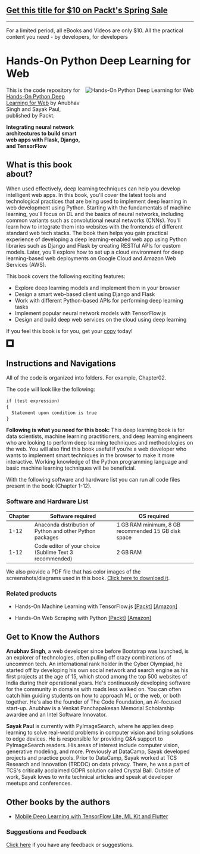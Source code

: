## [Get this title for $10 on Packt's Spring Sale](https://www.packt.com/B12949?utm_source=github&utm_medium=packt-github-repo&utm_campaign=spring_10_dollar_2022)
-----
For a limited period, all eBooks and Videos are only $10. All the practical content you need \- by developers, for developers


# Hands-On Python Deep Learning for Web


<a href="https://www.packtpub.com/data/hands-on-python-deep-learning-for-web?utm_source=github&utm_medium=repository&utm_campaign=9781789956085"><img src="https://static.packt-cdn.com/products/9781789956085/cover/smaller" alt="Hands-On Python Deep Learning for Web" height="256px" align="right"></a>

This is the code repository for [Hands-On Python Deep Learning for Web](https://www.packtpub.com/data/hands-on-python-deep-learning-for-web?utm_source=github&utm_medium=repository&utm_campaign=9781789956085) by Anubhav Singh and Sayak Paul, published by Packt.

**Integrating neural network architectures to build smart web apps with Flask, Django, and TensorFlow**

## What is this book about?
When used effectively, deep learning techniques can help you develop intelligent web apps. In this book, you'll cover the latest tools and technological practices that are being used to implement deep learning in web development using Python.
Starting with the fundamentals of machine learning, you'll focus on DL and the basics of neural networks, including common variants such as convolutional neural networks (CNNs). You'll learn how to integrate them into websites with the frontends of different standard web tech stacks. The book then helps you gain practical experience of developing a deep learning-enabled web app using Python libraries such as Django and Flask by creating RESTful APIs for custom models. Later, you'll explore how to set up a cloud environment for deep learning-based web deployments on Google Cloud and Amazon Web Services (AWS). 

This book covers the following exciting features:
* Explore deep learning models and implement them in your browser
* Design a smart web-based client using Django and Flask
* Work with different Python-based APIs for performing deep learning tasks
* Implement popular neural network models with TensorFlow.js
* Design and build deep web services on the cloud using deep learning

If you feel this book is for you, get your [copy](https://www.amazon.com/dp/1789956080) today!

<a href="https://www.packtpub.com/?utm_source=github&utm_medium=banner&utm_campaign=GitHubBanner"><img src="https://raw.githubusercontent.com/PacktPublishing/GitHub/master/GitHub.png" alt="https://www.packtpub.com/" border="5" /></a>

## Instructions and Navigations
All of the code is organized into folders. For example, Chapter02.

The code will look like the following:
```
if (test expression)
{
  Statement upon condition is true
}
```

**Following is what you need for this book:**
This deep learning book is for data scientists, machine learning practitioners, and deep learning engineers who are looking to perform deep learning techniques and methodologies on the web. You will also find this book useful if you’re a web developer who wants to implement smart techniques in the browser to make it more interactive. Working knowledge of the Python programming language and basic machine learning techniques will be beneficial.

With the following software and hardware list you can run all code files present in the book (Chapter 1-12).

### Software and Hardware List

| Chapter  | Software required                                          | OS required                                         |
| -------- | ---------------------------------------------------------- | --------------------------------------------------- |
| 1-12     | Anaconda distribution of Python and other Python packages  | 1 GB RAM minimum, 8 GB recommended 15 GB disk space |
| 1-12     | Code editor of your choice (Sublime Text 3 recommended)    | 2 GB RAM                                            |
                                        
              
We also provide a PDF file that has color images of the screenshots/diagrams used in this book. [Click here to download it](http://www.packtpub.com/sites/default/files/downloads/9781789956085_ColorImages.pdf).


### Related products <Other books you may enjoy>
* Hands-On Machine Learning with TensorFlow.js [[Packt]](https://www.packtpub.com/data/hands-on-machine-learning-with-tensorflow-js?utm_source=github&utm_medium=repository&utm_campaign=9781838821739) [[Amazon]](https://www.amazon.com/dp/1838821732)

* Hands-On Web Scraping with Python [[Packt]](https://www.packtpub.com/big-data-and-business-intelligence/hands-web-scraping-python?utm_source=github&utm_medium=repository&utm_campaign=9781789533392) [[Amazon]](https://www.amazon.com/dp/1789533392)

## Get to Know the Authors

**Anubhav Singh**, a web developer since before Bootstrap was launched, is an explorer of technologies, often pulling off crazy combinations of uncommon tech. An international rank holder in the Cyber Olympiad, he started off by developing his own social network and search engine as his first projects at the age of 15, which stood among the top 500 websites of India during their operational years. He's continuously developing software for the community in domains with roads less walked on. You can often catch him guiding students on how to approach ML or the web, or both together. He's also the founder of The Code Foundation, an AI-focused start-up. Anubhav is a Venkat Panchapakesan Memorial Scholarship awardee and an Intel Software Innovator.


**Sayak Paul** is currently with PyImageSearch, where he applies deep learning to solve real-world problems in computer vision and bring solutions to edge devices. He is responsible for providing Q&A support to PyImageSearch readers. His areas of interest include computer vision, generative modeling, and more. Previously at DataCamp, Sayak developed projects and practice pools. Prior to DataCamp, Sayak worked at TCS Research and Innovation (TRDDC) on data privacy. There, he was a part of TCS's critically acclaimed GDPR solution called Crystal Ball. Outside of work, Sayak loves to write technical articles and speak at developer meetups and conferences.


## Other books by the authors
* [Mobile Deep Learning with TensorFlow Lite, ML Kit and Flutter](https://www.packtpub.com/data/mobile-deep-learning-projects?utm_source=github&utm_medium=repository&utm_campaign=9781789611212)


### Suggestions and Feedback
[Click here](https://docs.google.com/forms/d/e/1FAIpQLSdy7dATC6QmEL81FIUuymZ0Wy9vH1jHkvpY57OiMeKGqib_Ow/viewform) if you have any feedback or suggestions.
